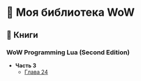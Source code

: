 # 📘 Моя библиотека WoW
## 📘 Книги

### WoW Programming Lua (Second Edition)
- **Часть 3**  
  - [Глава 24](Книги/WoW%20Programming%20lua%20Second%20Edition/Часть%203/Глава%2024/Сканирование%20и%20конструирование%20tooltips.txt)
